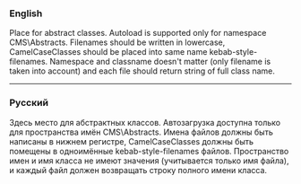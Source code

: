 ### English
Place for abstract classes. Autoload is supported only for namespace CMS\Abstracts. Filenames should be written in lowercase, CamelCaseClasses should be placed into same name kebab-style-filenames. Namespace and classname doesn't matter (only filename is taken into account) and each file should return string of full class name.

---
### Русский
Здесь место для абстрактных классов. Автозагрузка доступна только для пространства имён CMS\Abstracts. Имена файлов должны быть написаны в нижнем регистре, CamelCaseClasses должны быть помещены в одноимённые kebab-style-filenames файлов. Пространство имен и имя класса не имеют значения (учитывается только имя файла), и каждый файл должен возвращать строку полного имени класса.